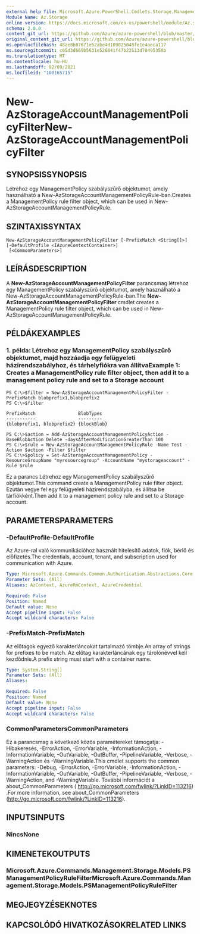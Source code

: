 ```yaml
---
external help file: Microsoft.Azure.PowerShell.Cmdlets.Storage.Management.dll-Help.xml
Module Name: Az.Storage
online version: https://docs.microsoft.com/en-us/powershell/module/Az.storage/new-Azstorageaccountmanagementpolicyfilter
schema: 2.0.0
content_git_url: https://github.com/Azure/azure-powershell/blob/master/src/Storage/Storage.Management/help/New-AzStorageAccountManagementPolicyFilter.md
original_content_git_url: https://github.com/Azure/azure-powershell/blob/master/src/Storage/Storage.Management/help/New-AzStorageAccountManagementPolicyFilter.md
ms.openlocfilehash: 48ae8b87671e52abe4d109025048fe1e4aeca117
ms.sourcegitcommit: c05d3d669b5631e526841f47b22513d78495350b
ms.translationtype: MT
ms.contentlocale: hu-HU
ms.lasthandoff: 02/09/2021
ms.locfileid: "100165715"
---
```

# <span data-ttu-id="1687a-101">New-AzStorageAccountManagementPolicyFilter</span><span class="sxs-lookup"><span data-stu-id="1687a-101">New-AzStorageAccountManagementPolicyFilter</span></span>

## <span data-ttu-id="1687a-102">SYNOPSIS</span><span class="sxs-lookup"><span data-stu-id="1687a-102">SYNOPSIS</span></span>
<span data-ttu-id="1687a-103">Létrehoz egy ManagementPolicy szabályszűrő objektumot, amely használható a New-AzStorageAccountManagementPolicyRule-ban.</span><span class="sxs-lookup"><span data-stu-id="1687a-103">Creates a ManagementPolicy rule filter object, which can be used in New-AzStorageAccountManagementPolicyRule.</span></span>

## <span data-ttu-id="1687a-104">SZINTAXIS</span><span class="sxs-lookup"><span data-stu-id="1687a-104">SYNTAX</span></span>

```
New-AzStorageAccountManagementPolicyFilter [-PrefixMatch <String[]>] [-DefaultProfile <IAzureContextContainer>]
 [<CommonParameters>]
```

## <span data-ttu-id="1687a-105">LEÍRÁS</span><span class="sxs-lookup"><span data-stu-id="1687a-105">DESCRIPTION</span></span>
<span data-ttu-id="1687a-106">A **New-AzStorageAccountManagementPolicyFilter** parancsmag létrehoz egy ManagementPolicy szabályszűrő objektumot, amely használható a New-AzStorageAccountManagementPolicyRule-ban.</span><span class="sxs-lookup"><span data-stu-id="1687a-106">The **New-AzStorageAccountManagementPolicyFilter** cmdlet creates a ManagementPolicy rule filter object, which can be used in New-AzStorageAccountManagementPolicyRule.</span></span>

## <span data-ttu-id="1687a-107">PÉLDÁK</span><span class="sxs-lookup"><span data-stu-id="1687a-107">EXAMPLES</span></span>

### <span data-ttu-id="1687a-108">1. példa: Létrehoz egy ManagementPolicy szabályszűrő objektumot, majd hozzáadja egy felügyeleti házirendszabályhoz, és tárhelyfiókra van állítva</span><span class="sxs-lookup"><span data-stu-id="1687a-108">Example 1: Creates a ManagementPolicy rule filter object, then add it to a management policy rule and set to a Storage account</span></span>
```
PS C:\>$filter = New-AzStorageAccountManagementPolicyFilter -PrefixMatch blobprefix1,blobprefix2
PS C:\>$filter 

PrefixMatch                BlobTypes  
-----------                ---------  
{blobprefix1, blobprefix2} {blockBlob}

PS C:\>$action = Add-AzStorageAccountManagementPolicyAction -BaseBlobAction Delete -daysAfterModificationGreaterThan 100
PS C:\>$rule = New-AzStorageAccountManagementPolicyRule -Name Test -Action $action -Filter $filter
PS C:\>$policy = Set-AzStorageAccountManagementPolicy -ResourceGroupName "myresourcegroup" -AccountName "mystorageaccount" -Rule $rule
```

<span data-ttu-id="1687a-109">Ez a parancs Létrehoz egy ManagementPolicy szabályszűrő objektumot.</span><span class="sxs-lookup"><span data-stu-id="1687a-109">This command create a ManagementPolicy rule filter object.</span></span> <span data-ttu-id="1687a-110">Ezután vegye fel egy felügyeleti házirendszabályba, és állítsa be tárfiókként.</span><span class="sxs-lookup"><span data-stu-id="1687a-110">Then add it to a management policy rule and set to a Storage account.</span></span>

## <span data-ttu-id="1687a-111">PARAMETERS</span><span class="sxs-lookup"><span data-stu-id="1687a-111">PARAMETERS</span></span>

### <span data-ttu-id="1687a-112">-DefaultProfile</span><span class="sxs-lookup"><span data-stu-id="1687a-112">-DefaultProfile</span></span>
<span data-ttu-id="1687a-113">Az Azure-ral való kommunikációhoz használt hitelesítő adatok, fiók, bérlő és előfizetés.</span><span class="sxs-lookup"><span data-stu-id="1687a-113">The credentials, account, tenant, and subscription used for communication with Azure.</span></span>

```yaml
Type: Microsoft.Azure.Commands.Common.Authentication.Abstractions.Core.IAzureContextContainer
Parameter Sets: (All)
Aliases: AzContext, AzureRmContext, AzureCredential

Required: False
Position: Named
Default value: None
Accept pipeline input: False
Accept wildcard characters: False
```

### <span data-ttu-id="1687a-114">-PrefixMatch</span><span class="sxs-lookup"><span data-stu-id="1687a-114">-PrefixMatch</span></span>
<span data-ttu-id="1687a-115">Az előtagok egyező karakterláncokat tartalmazó tömbje.</span><span class="sxs-lookup"><span data-stu-id="1687a-115">An array of strings for prefixes to be match.</span></span>
<span data-ttu-id="1687a-116">Az előtag karakterláncának egy tárolónévvel kell kezdődnie.</span><span class="sxs-lookup"><span data-stu-id="1687a-116">A prefix string must start with a container name.</span></span>

```yaml
Type: System.String[]
Parameter Sets: (All)
Aliases:

Required: False
Position: Named
Default value: None
Accept pipeline input: False
Accept wildcard characters: False
```

### <span data-ttu-id="1687a-117">CommonParameters</span><span class="sxs-lookup"><span data-stu-id="1687a-117">CommonParameters</span></span>
<span data-ttu-id="1687a-118">Ez a parancsmag a következő közös paramétereket támogatja: -Hibakeresés, -ErrorAction, -ErrorVariable, -InformationAction, -InformationVariable, -OutVariable, -OutBuffer, -PipelineVariable, -Verbose, -WarningAction és -WarningVariable.</span><span class="sxs-lookup"><span data-stu-id="1687a-118">This cmdlet supports the common parameters: -Debug, -ErrorAction, -ErrorVariable, -InformationAction, -InformationVariable, -OutVariable, -OutBuffer, -PipelineVariable, -Verbose, -WarningAction, and -WarningVariable.</span></span> <span data-ttu-id="1687a-119">További információt a about_CommonParameters ( http://go.microsoft.com/fwlink/?LinkID=113216) .</span><span class="sxs-lookup"><span data-stu-id="1687a-119">For more information, see about_CommonParameters (http://go.microsoft.com/fwlink/?LinkID=113216).</span></span>

## <span data-ttu-id="1687a-120">INPUTS</span><span class="sxs-lookup"><span data-stu-id="1687a-120">INPUTS</span></span>

### <span data-ttu-id="1687a-121">Nincs</span><span class="sxs-lookup"><span data-stu-id="1687a-121">None</span></span>

## <span data-ttu-id="1687a-122">KIMENETEK</span><span class="sxs-lookup"><span data-stu-id="1687a-122">OUTPUTS</span></span>

### <span data-ttu-id="1687a-123">Microsoft.Azure.Commands.Management.Storage.Models.PSManagementPolicyRuleFilter</span><span class="sxs-lookup"><span data-stu-id="1687a-123">Microsoft.Azure.Commands.Management.Storage.Models.PSManagementPolicyRuleFilter</span></span>

## <span data-ttu-id="1687a-124">MEGJEGYZÉSEK</span><span class="sxs-lookup"><span data-stu-id="1687a-124">NOTES</span></span>

## <span data-ttu-id="1687a-125">KAPCSOLÓDÓ HIVATKOZÁSOK</span><span class="sxs-lookup"><span data-stu-id="1687a-125">RELATED LINKS</span></span>
